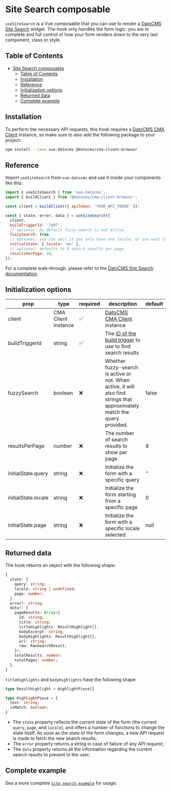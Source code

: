 # Site Search composable

`useSiteSearch` is a Vue composable that you can use to render a [DatoCMS Site Search](https://www.datocms.com/docs/site-search) widget.
The hook only handles the form logic: you are in complete and full control of how your form renders down to the very last component, class or style.

## Table of Contents

<!-- START doctoc generated TOC please keep comment here to allow auto update -->
<!-- DON'T EDIT THIS SECTION, INSTEAD RE-RUN doctoc TO UPDATE -->

- [Site Search composable](#site-search-composable)
  - [Table of Contents](#table-of-contents)
  - [Installation](#installation)
  - [Reference](#reference)
  - [Initialization options](#initialization-options)
  - [Returned data](#returned-data)
  - [Complete example](#complete-example)
<!-- END doctoc generated TOC please keep comment here to allow auto update -->

## Installation

To perform the necessary API requests, this hook requires a [DatoCMS CMA Client](https://www.datocms.com/docs/content-management-api/using-the-nodejs-clients) instance, so make sure to also add the following package to your project:

```bash
npm install --save vue-datocms @datocms/cma-client-browser
```

## Reference

Import `useSiteSearch` from `vue-datocms` and use it inside your components like this:

```js
import { useSiteSearch } from 'vue-datocms';
import { buildClient } from '@datocms/cma-client-browser';

const client = buildClient({ apiToken: 'YOUR_API_TOKEN' });

const { state, error, data } = useSiteSearch({
  client,
  buildTriggerId: '7497',
  // optional: by default fuzzy-search is not active
  fuzzySearch: true,
  // optional: you can omit it you only have one locale, or you want to find results in every locale
  initialState: { locale: 'en' },
  // optional: defaults to 8 search results per page
  resultsPerPage: 10,
});
```

For a complete walk-through, please refer to the [DatoCMS Site Search documentation](https://www.datocms.com/docs/site-search).

## Initialization options

| prop                | type                | required           | description                                                                                                                                | default |
| ------------------- | ------------------- | ------------------ | ------------------------------------------------------------------------------------------------------------------------------------------ | ------- |
| client              | CMA Client instance | :white_check_mark: | [DatoCMS CMA Client](https://www.datocms.com/docs/content-management-api/using-the-nodejs-clients) instance                                |         |
| buildTriggerId      | string              | :white_check_mark: | The [ID of the build trigger](https://www.datocms.com/docs/site-search/base-integration#performing-searches) to use to find search results |         |
| fuzzySearch         | boolean             | :x:                | Whether fuzzy-search is active or not. When active, it will also find strings that approximately match the query provided.                 | false   |
| resultsPerPage      | number              | :x:                | The number of search results to show per page                                                                                              | 8       |
| initialState.query  | string              | :x:                | Initialize the form with a specific query                                                                                                  | ''      |
| initialState.locale | string              | :x:                | Initialize the form starting from a specific page                                                                                          | 0       |
| initialState.page   | string              | :x:                | Initialize the form with a specific locale selected                                                                                        | null    |

## Returned data

The hook returns an object with the following shape:

```typescript
{
  state: {
    query: string;
    locale: string | undefined;
    page: number;
  },
  error?: string,
  data?: {
    pageResults: Array<{
      id: string;
      title: string;
      titleHighlights: ResultHighlight[];
      bodyExcerpt: string;
      bodyHighlights: ResultHighlight[];
      url: string;
      raw: RawSearchResult;
    }>;
    totalResults: number;
    totalPages: number;
  },
}
```

`titleHighlights` and `bodyHighlights` have the following shape:

```typescript
type ResultHighlight = HighlightPiece[]

type HighlightPiece = {
  text: string;
  isMatch: boolean;
}
```

- The `state` property reflects the current state of the form (the current `query`, `page`, and `locale`), and offers a number of functions to change the state itself. As soon as the state of the form changes, a new API request is made to fetch the new search results;
- The `error` property returns a string in case of failure of any API request;
- The `data` property returns all the information regarding the current search results to present to the user;

## Complete example

See a more complete [`site search example`](/examples/src/SiteSearch/index.vue) for usage.
